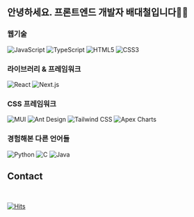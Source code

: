 ## 안녕하세요. 프론트엔드 개발자 배대철입니다👋👋


### 웹기술

<img alt="JavaScript" src ="https://img.shields.io/badge/JavaScript-F7DF1E.svg?&style=flat-square&logo=JavaScript&logoColor=white"/> <img alt="TypeScript" src ="https://img.shields.io/badge/TypeScript-3178C6.svg?&style=flat-square&logo=TypeScript&logoColor=white"/> 
<img alt="HTML5" src ="https://img.shields.io/badge/JavaScript-E34F26.svg?&style=flat-square&logo=HTML5&logoColor=white"/> 
<img alt="CSS3" src ="https://img.shields.io/badge/CSS3-1572B6.svg?&style=flat-square&logo=CSS3&logoColor=white"/>

### 라이브러리 & 프레임워크

<img alt="React" src ="https://img.shields.io/badge/React-61DAFB.svg?&style=flat-square&logo=React&logoColor=white"/> <img alt="Next.js" src ="https://img.shields.io/badge/Next-000000.svg?&style=flat-square&logo=Next.js&logoColor=white"/>
<br/>

### CSS 프레임워크
<img alt="MUI" src ="https://img.shields.io/badge/MUI-007FFF.svg?&style=flat-square&logo=MUI&logoColor=white"/> <img alt="Ant Design" src ="https://img.shields.io/badge/Ant Design-0170FE.svg?&style=flat-square&logo=Ant Design&logoColor=white"/> <img alt="Tailwind CSS" src ="https://img.shields.io/badge/Tailwind CSS-A8B9CC.svg?&style=flat-square&logo=Tailwind CSS&logoColor=white"/> <img alt="Apex Charts" src ="https://img.shields.io/badge/Apex Charts-106aef.svg?&style=flat-square&logo=Apex Charts&logoColor=white"/> 

### 경험해본 다른 언어들
<img alt="Python" src ="https://img.shields.io/badge/Python-3776AB.svg?&style=flat-square&logo=Python&logoColor=white"/> <img alt="C" src ="https://img.shields.io/badge/C-A8B9CC.svg?&style=flat-square&logo=C&logoColor=white"/> <img alt="Java" src ="https://img.shields.io/badge/Java-3b6185.svg?&style=flat-square&logo=JAVA&logoColor=white"/>

## Contact
<br/>











[![Hits](https://hits.seeyoufarm.com/api/count/incr/badge.svg?url=https%3A%2F%2Fgithub.com%2Faingface&count_bg=%2379C83D&title_bg=%23555555&icon=&icon_color=%23E7E7E7&title=hits&edge_flat=false)](https://hits.seeyoufarm.com)                  



